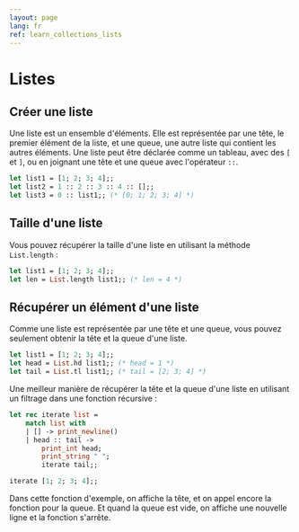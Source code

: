 ```yaml
---
layout: page
lang: fr
ref: learn_collections_lists
---
```


# Listes

## Créer une liste

Une liste est un ensemble d'éléments. Elle est représentée par une tête, le premier élément de la liste, et une queue, une autre liste qui contient les autres éléments. Une liste peut être déclarée comme un tableau, avec des `[` et `]`, ou en joignant une tête et une queue avec l'opérateur `::`.

```ocaml
let list1 = [1; 2; 3; 4];;
let list2 = 1 :: 2 :: 3 :: 4 :: [];;
let list3 = 0 :: list1;; (* [0; 1; 2; 3; 4] *)
```

## Taille d'une liste

Vous pouvez récupérer la taille d'une liste en utilisant la méthode `List.length` :

```ocaml
let list1 = [1; 2; 3; 4];;
let len = List.length list1;; (* len = 4 *)
```

## Récupérer un élément d'une liste

Comme une liste est représentée par une tête et une queue, vous pouvez seulement obtenir la tête et la queue d'une liste.

```ocaml
let list1 = [1; 2; 3; 4];;
let head = List.hd list1;; (* head = 1 *)
let tail = List.tl list1;; (* tail = [2; 3; 4] *)
```

Une meilleur manière de récupérer la tête et la queue d'une liste en utilisant un filtrage dans une fonction récursive :

```ocaml
let rec iterate list =
    match list with
    | [] -> print_newline()
    | head :: tail ->
        print_int head;
        print_string " ";
        iterate tail;;

iterate [1; 2; 3; 4];;
```

Dans cette fonction d'exemple, on affiche la tête, et on appel encore la fonction pour la queue. Et quand la queue est vide, on affiche une nouvelle ligne et la fonction s'arrête.
